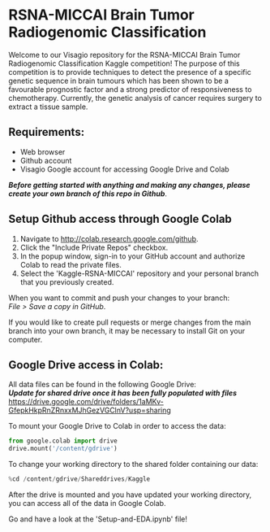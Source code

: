# RSNA-MICCAI Brain Tumor Radiogenomic Classification

Welcome to our Visagio repository for the RSNA-MICCAI Brain Tumor Radiogenomic Classification Kaggle competition! The purpose of this competition is to provide techniques to detect the presence of a specific genetic sequence in brain tumours which has been shown to be a favourable prognostic factor and a strong predictor of responsiveness to chemotherapy. Currently, the genetic analysis of cancer requires surgery to extract a tissue sample. 

## Requirements:
* Web browser
* Github account
* Visagio Google account for accessing Google Drive and Colab

***Before getting started with anything and making any changes, please create your own branch of this repo in Github***.

## Setup Github access through Google Colab
1. Navigate to http://colab.research.google.com/github.
2. Click the "Include Private Repos" checkbox.
3. In the popup window, sign-in to your GitHub account and authorize Colab to read the private files.
4. Select the 'Kaggle-RSNA-MICCAI' repository and your personal branch that you previously created.

When you want to commit and push your changes to your branch: <br />
*File > Save a copy in GitHub*. 

If you would like to create pull requests or merge changes from the main branch into your own branch, it may be necessary to install Git on your computer.

## Google Drive access in Colab:

All data files can be found in the following Google Drive: <br />
***Update for shared drive once it has been fully populated with files*** <br />
https://drive.google.com/drive/folders/1aMKv-GfepkHkpRnZRnxxMJhGezVGClnV?usp=sharing

To mount your Google Drive to Colab in order to access the data: <br />
```python
from google.colab import drive
drive.mount('/content/gdrive')
```

To change your working directory to the shared folder containing our data:<br />
```python
%cd /content/gdrive/Shareddrives/Kaggle
```

After the drive is mounted and you have updated your working directory, you can access all of the data in Google Colab.

Go and have a look at the 'Setup-and-EDA.ipynb' file!
